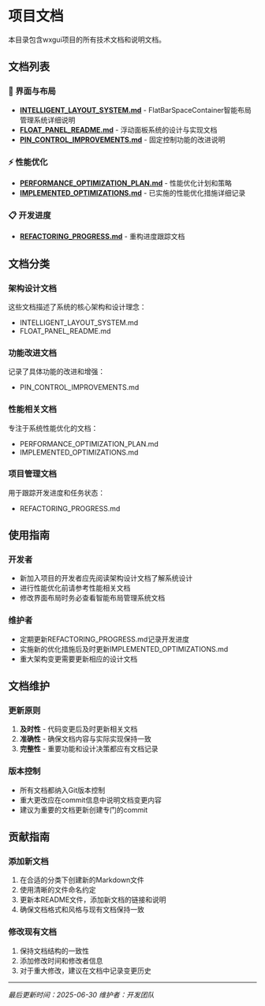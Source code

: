 # 项目文档

本目录包含wxgui项目的所有技术文档和说明文档。

## 文档列表

### 🎨 界面与布局
- **[INTELLIGENT_LAYOUT_SYSTEM.md](INTELLIGENT_LAYOUT_SYSTEM.md)** - FlatBarSpaceContainer智能布局管理系统详细说明
- **[FLOAT_PANEL_README.md](FLOAT_PANEL_README.md)** - 浮动面板系统的设计与实现文档
- **[PIN_CONTROL_IMPROVEMENTS.md](PIN_CONTROL_IMPROVEMENTS.md)** - 固定控制功能的改进说明

### ⚡ 性能优化
- **[PERFORMANCE_OPTIMIZATION_PLAN.md](PERFORMANCE_OPTIMIZATION_PLAN.md)** - 性能优化计划和策略
- **[IMPLEMENTED_OPTIMIZATIONS.md](IMPLEMENTED_OPTIMIZATIONS.md)** - 已实施的性能优化措施详细记录

### 📋 开发进度
- **[REFACTORING_PROGRESS.md](REFACTORING_PROGRESS.md)** - 重构进度跟踪文档

## 文档分类

### 架构设计文档
这些文档描述了系统的核心架构和设计理念：
- INTELLIGENT_LAYOUT_SYSTEM.md
- FLOAT_PANEL_README.md

### 功能改进文档
记录了具体功能的改进和增强：
- PIN_CONTROL_IMPROVEMENTS.md

### 性能相关文档
专注于系统性能优化的文档：
- PERFORMANCE_OPTIMIZATION_PLAN.md
- IMPLEMENTED_OPTIMIZATIONS.md

### 项目管理文档
用于跟踪开发进度和任务状态：
- REFACTORING_PROGRESS.md

## 使用指南

### 开发者
- 新加入项目的开发者应先阅读架构设计文档了解系统设计
- 进行性能优化前请参考性能相关文档
- 修改界面布局时务必查看智能布局管理系统文档

### 维护者
- 定期更新REFACTORING_PROGRESS.md记录开发进度
- 实施新的优化措施后及时更新IMPLEMENTED_OPTIMIZATIONS.md
- 重大架构变更需要更新相应的设计文档

## 文档维护

### 更新原则
1. **及时性** - 代码变更后及时更新相关文档
2. **准确性** - 确保文档内容与实际实现保持一致
3. **完整性** - 重要功能和设计决策都应有文档记录

### 版本控制
- 所有文档都纳入Git版本控制
- 重大更改应在commit信息中说明文档变更内容
- 建议为重要的文档更新创建专门的commit

## 贡献指南

### 添加新文档
1. 在合适的分类下创建新的Markdown文件
2. 使用清晰的文件命名约定
3. 更新本README文件，添加新文档的链接和说明
4. 确保文档格式和风格与现有文档保持一致

### 修改现有文档
1. 保持文档结构的一致性
2. 添加修改时间和修改者信息
3. 对于重大修改，建议在文档中记录变更历史

---

*最后更新时间：2025-06-30*
*维护者：开发团队* 